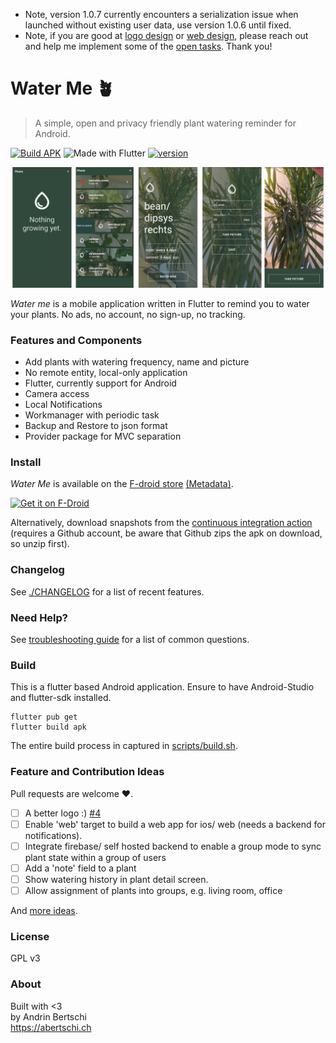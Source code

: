 - Note, version 1.0.7 currently encounters a serialization issue when launched without existing user data, use version 1.0.6 until fixed.
- Note, if you are good at [logo design](https://github.com/abertschi/water-me/issues/4) or [web design](https://github.com/abertschi/water-me/issues/9), please reach out and help me implement some of the [open tasks](https://github.com/abertschi/water-me/issues). Thank you!

# Water Me 🪴

> A simple, open and privacy friendly plant watering reminder for Android.
  
  [![Build APK](https://github.com/abertschi/water-me/actions/workflows/build.yml/badge.svg)](https://github.com/abertschi/water-me/actions/workflows/build.yml)
   ![Made with Flutter](https://img.shields.io/badge/Made%20with-Flutter-1f425f.svg)
   [![version](https://img.shields.io/github/v/tag/abertschi/water-me?label=latest%20version)](https://img.shields.io/github/v/tag/abertschi/water-me?label=latest%20version)
<p align="left">
    <img src="./assets/preview2.png" alt="preview" width="800"/>
</p>

_Water me_ is a mobile application written in Flutter to  remind you to water your plants. No ads, no account, no sign-up, no tracking.

### Features and Components
- Add plants with watering frequency, name and picture
- No remote entity, local-only application
- Flutter, currently support for Android
- Camera access
- Local Notifications
- Workmanager with periodic task
- Backup and Restore to json format
- Provider package for MVC separation
  
### Install
_Water Me_ is available on the [F-droid store](https://f-droid.org/packages/ch.abertschi.waterme.water_me) [(Metadata)](https://gitlab.com/fdroid/fdroiddata/-/blob/master/metadata/ch.abertschi.waterme.water_me.yml).

[<img src="https://fdroid.gitlab.io/artwork/badge/get-it-on.png"
    alt="Get it on F-Droid"
    height="80">](https://f-droid.org/packages/ch.abertschi.waterme.water_me)

Alternatively, download snapshots from the [continuous integration action](https://github.com/abertschi/water-me/actions/workflows/build.yml) (requires a Github account, be aware that Github zips the apk on download, so unzip first).


### Changelog
See [./CHANGELOG](./CHANGELOG) for a list of recent features.

### Need Help?
See [troubleshooting guide](./qna.md) for a list of common questions.

### Build
This is a flutter based Android application. Ensure to have Android-Studio and flutter-sdk installed.
```
flutter pub get
flutter build apk
```

The entire build process in captured in [scripts/build.sh](https://github.com/abertschi/water-me/blob/master/scripts/build.sh).
 
### Feature and Contribution Ideas
Pull requests are welcome :heart:.

- [ ] A better logo :) [#4](https://github.com/abertschi/water-me/issues/4)
- [ ] Enable 'web' target to build a web app for ios/ web (needs a backend for notifications).
- [ ] Integrate firebase/ self hosted backend to enable a group mode to sync plant state within a group of users
- [ ] Add a 'note' field to a plant
- [ ] Show watering history in plant detail screen.
- [ ] Allow assignment of plants into groups, e.g. living room, office

And [more ideas](https://github.com/abertschi/water-me/issues).

### License
GPL v3

### About
Built with <3   
by Andrin Bertschi  
https://abertschi.ch
